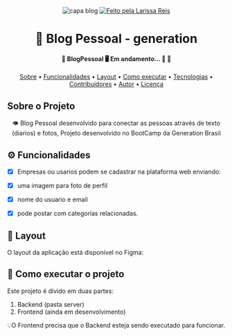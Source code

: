 <p align="center">
   
  <img alt= "capa blog" src= "![capablog](https://user-images.githubusercontent.com/79121527/114434101-002a3600-9b99-11eb-96e1-f84671dd0e32.png)">
  
  
   <a href="https://github.com/laroreis">
    <img alt="Feito pela Larissa Reis" src="https://img2.gratispng.com/20180824/jtl/kisspng-computer-icons-logo-portable-network-graphics-clip-icons-for-free-iconza-circle-social-5b7fe46b0bac53.1999041115351082030478.jpg1">
  </a>
  
  <h1 align="center"> 📱 Blog Pessoal - generation</h1>
  
  <h4 align="center"> 
	🚧  BlogPessoal 🖥️ Em andamento... 🚀 🚧
</h4>
  
  
  <p align="center">
 <a href="#-sobre-o-projeto">Sobre</a> •
 <a href="#-funcionalidades">Funcionalidades</a> •
 <a href="#-layout">Layout</a> • 
 <a href="#-como-executar-o-projeto">Como executar</a> • 
 <a href="#-tecnologias">Tecnologias</a> • 
 <a href="#-contribuidores">Contribuidores</a> • 
 <a href="#-autor">Autor</a> • 
 <a href="#user-content--licença">Licença</a>
</p>

##  Sobre o Projeto
<p align="center"> 👁️ Blog Pessoal desenvolvido para conectar as pessoas através de texto (diarios) e fotos,
   Projeto desenvolvido no BootCamp da Generation Brasil </p>
   
   
## ⚙️ Funcionalidades

- [x] Empresas ou usarios podem se cadastrar na plataforma web enviando:
- [x] uma imagem para foto de perfil
- [x] nome do usuario e email
- [x] pode postar com categorias relacionadas.


## 🎨 Layout

O layout da aplicação está disponível no Figma:


## 🚀 Como executar o projeto

Este projeto é divido em duas partes:
1. Backend (pasta server) 
2. Frontend (ainda em desenvolvimento)

💡O Frontend precisa que o Backend esteja sendo executado para funcionar.
